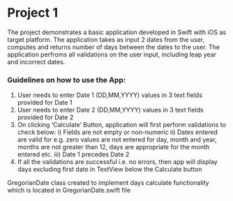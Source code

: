 # Project 1
The project demonstrates a basic application developed in Swift with iOS as target platform. The application takes as input 2 dates from the user, computes and returns number of days between the dates to the user. The application perfroms all validations on the user input, including leap year and incorrect dates.

### Guidelines on how to use the App:
1. User needs to enter Date 1 (DD,MM,YYYY) values in 3 text fields provided for Date 1
2. User needs to enter Date 2 (DD,MM,YYYY) values in 3 text fields provided for Date 2
3. On clicking ‘Calculate’ Button, application will first perform validations to check below:
i) Fields are not empty or non-numeric
ii) Dates entered are valid for e.g. zero values are not entered for day, month and year, months are not greater than 12, days are appropriate for the month entered etc.
iii) Date 1 precedes Date 2
4. If all the validations are successful i.e. no errors, then app will display days excluding first date in TextView below the Calculate button

GregorianDate class created to implement days calculate functionality which is located in GregorianDate.swift file

